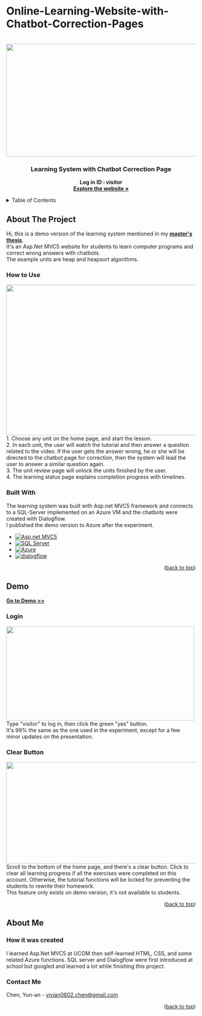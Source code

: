 <a name="readme-top"></a>
# Online-Learning-Website-with-Chatbot-Correction-Pages
<br />
<div align="center">
  <img src="https://user-images.githubusercontent.com/52370596/200297466-9aebdc87-524a-4d70-8a1c-628e97b2cc29.png" width="550" height="300">
   

  <h3 align="center">Learning System with Chatbot Correction Page</h3>

  <p align="center">
    <strong>Log in ID : visitor </strong>
    <br>
      <a href="https://dsta.azurewebsites.net/"><strong>Explore the website »</strong></a>
  </p>
</div>

<details>
    <summary>Table of Contents</summary>
    <ol>
      <li>
        <a href="#about-the-project">About The Project</a>
        <ul>
          <li><a href="#how-to-use">How to Use</a></li>
        </ul>
        <ul>
          <li><a href="#built-with">Built With</a></li>
        </ul>
      </li>
      <li>
        <a href="#demo">Demo</a>
        <ul>
          <li><a href="#login">Login</a></li>
          <li><a href="#clear-button">Clear Button</a></li>
        </ul>
      </li>
      <li>
        <a href="#about-me">About Me</a>
        <ul>
          <li><a href="#how-it-was-created">How it was Created</a></li>
          <li><a href="#contact">Contact</a></li>
        </ul>
      </li>
    </ol>
  </details>
  
<!-- ABOUT THE PROJECT -->
## About The Project
Hi, this is a demo version of the learning system mentioned in my <b><a href="https://hdl.handle.net/11296/4pm258">master's thesis</a></b>. <br/>
It's an Asp.Net MVC5 website for students to learn computer programs and correct wrong answers with chatbots. <br>
The example units are heap and heapsort algorithms.

### How to Use
<img src="https://user-images.githubusercontent.com/52370596/200298988-99440d78-2839-46e3-83b1-95bf0b6db6f0.png" width="750" height="400">
1. Choose any unit on the home page, and start the lesson.<br>
2. In each unit, the user will watch the tutorial and then answer a question related to the video. If the user gets the answer wrong, he or she will be directed to the chatbot page for correction, then the system will lead the user to answer a similar question again.<br>
3. The unit review page will unlock the units finished by the user.<br>
4. The learning status page explains completion progress with timelines.

### Built With
The learning system was built with Asp.net MVC5 framework and connects to a SQL-Server implemented on an Azure VM and the chatbots were created with Dialogflow. <br>
I published the demo version to Azure after the experiment.
* [![Asp.net MVC5][MVC5_badge]][MVC5_url]
* [![SQL Server][sql_badge]][sql_url]
* [![Azure][azure_badge]][azure_url]
* [![dialogflow][dialogflow_badge]][dialogflow_url]

<p align="right">(<a href="#readme-top">back to top</a>)</p>
<!-- ABOUT THE PROJECT -->

<!-- Demo -->
## Demo 
<b><a href="https://dsta.azurewebsites.net">Go to Demo >></a></b><br>
### Login
<img src="https://user-images.githubusercontent.com/52370596/200781762-5c6f3337-49a8-48df-a183-7f23601cb09a.png" width="500" height="250">
Type "visitor" to log in, then click the green "yes" button. <br>
It's 99% the same as the one used in the experiment, except for a few minor updates on the presentation.

### Clear Button
<img src="https://user-images.githubusercontent.com/52370596/202126139-dc923653-a4af-451e-924e-786f81aa7d13.png" width="800" height="270">
Scroll to the bottom of the home page, and there's a clear button. Click to clear all learning progress if all the exercises were completed on this account. Otherwise, the tutorial functions will be locked for preventing the students to rewrite their homework.<br>
This feature only exists on demo version, it's not available to students.

<p align="right">(<a href="#readme-top">back to top</a>)</p>
<!-- Demo -->

<!-- ABOUT ME -->
## About Me
### How it was created
I learned Asp.Net MVC5 at UCOM then self-learned HTML, CSS, and some related Azure functions. SQL server and Dialogflow were first introduced at school but googled and learned a lot while finishing this project.

### Contact Me
Chen, Yun-an - vivian0602.chen@gmail.com

<p align="right">(<a href="#readme-top">back to top</a>)</p>
<!-- ABOUT ME -->


<!-- MARKDOWN LINKS & IMAGES -->
[MVC5_badge]: https://img.shields.io/badge/-Asp.net%20MVC5-f2f2f2?logo=.NET&logoColor=512BD4&style=for-the-badge
[MVC5_url]: https://dotnet.microsoft.com/en-us/apps/aspnet/mvc

[sql_badge]: https://img.shields.io/badge/-SQL%20Server-cccccc?logo=Microsoft-SQL-Server&logoColor=CC2927&style=for-the-badge
[sql_url]: https://www.microsoft.com/en-us/sql-server/sql-server-downloads

[azure_badge]: https://img.shields.io/badge/-Azure-b3b3b3?logo=Microsoft-Azure&logoColor=0078D4&style=for-the-badge
[azure_url]: https://azure.microsoft.com/en-us/

[dialogflow_badge]: https://img.shields.io/badge/-Dialogflow-999999?logo=Dialogflow&logoColor=FF9800&style=for-the-badge
[dialogflow_url]: https://cloud.google.com/dialogflow
